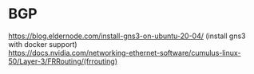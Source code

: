 # BGP
https://blog.eldernode.com/install-gns3-on-ubuntu-20-04/ (install gns3 with docker support)\
https://docs.nvidia.com/networking-ethernet-software/cumulus-linux-50/Layer-3/FRRouting/(frrouting)
